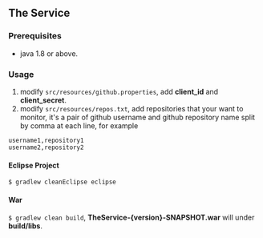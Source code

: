 ## The Service

### Prerequisites
- java 1.8 or above.

### Usage

1. modify ``src/resources/github.properties``, add **client_id** and **client_secret**.
2. modify ``src/resources/repos.txt``, add repositories that your want to monitor, it's a pair of github username and github repository name split by comma at each line, for example 
```
username1,repository1
username2,repository2
```


#### Eclipse Project
``$ gradlew cleanEclipse eclipse``

#### War
``$ gradlew clean build``, **TheService-{version}-SNAPSHOT.war** will under **build/libs**.